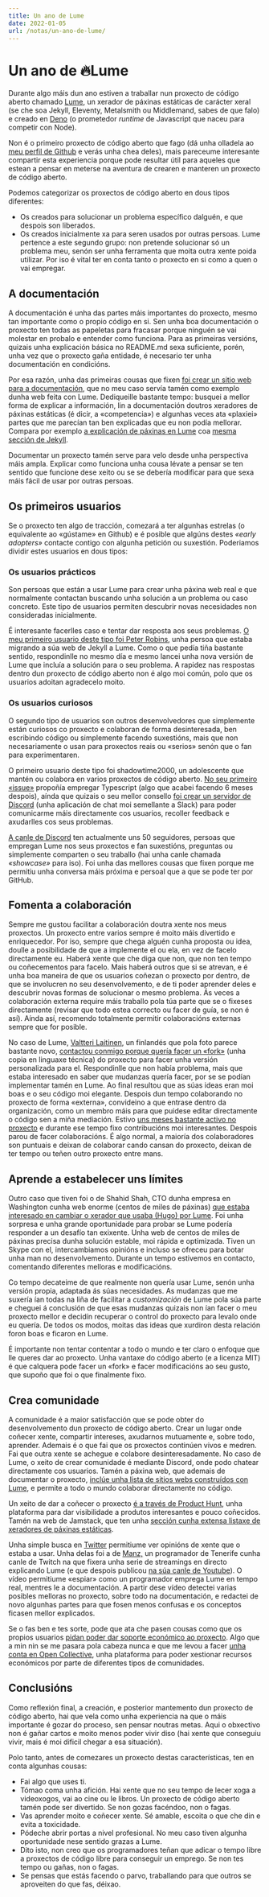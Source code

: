 ```yaml
---
title: Un ano de Lume
date: 2022-01-05
url: /notas/un-ano-de-lume/
---
```


# Un ano de 🔥Lume

Durante algo máis dun ano estiven a traballar nun proxecto de código aberto chamado [Lume](https://lumeland.github.io/), un xerador de páxinas estáticas de carácter xeral (se che soa Jekyll, Eleventy, Metalsmith ou Middlemand, sabes de que falo) e creado en [Deno](https://deno.land/) (o prometedor *runtime* de Javascript que naceu para competir con Node).

Non é o primeiro proxecto de código aberto que fago (dá unha olladela ao [meu perfil de Github](https://github.com/oscarotero) e verás unha chea deles), mais pareceume interesante compartir esta experiencia porque pode resultar útil para aqueles que estean a pensar en meterse na aventura de crearen e manteren un proxecto de código aberto.

Podemos categorizar os proxectos de código aberto en dous tipos diferentes:

- Os creados para solucionar un problema específico dalguén, e que despois son liberados.
- Os creados inicialmente xa para seren usados por outras persoas. Lume pertence a este segundo grupo: non pretende solucionar só un problema meu, senón ser unha ferramenta que moita outra xente poida utilizar. Por iso é vital ter en conta tanto o proxecto en si como a quen o vai empregar.

## A documentación

A documentación é unha das partes máis importantes do proxecto, mesmo tan importante como o propio código en si. Sen unha boa documentación o proxecto ten todas as papeletas para fracasar porque ninguén se vai molestar en probalo e entender como funciona. Para as primeiras versións, quizais unha explicación básica no README.md sexa suficiente, porén, unha vez que o proxecto gaña entidade, é necesario ter unha documentación en condicións.

Por esa razón, unha das primeiras cousas que fixen [foi crear un sitio web para a documentación](https://lumeland.github.io/), que no meu caso servía tamén como exemplo dunha web feita con Lume. Dediqueille bastante tempo: busquei a mellor forma de explicar a información, lin a documentación doutros xeradores de páxinas estáticas (é dicir, a «competencia») e algunhas veces ata «plaxiei» partes que me parecían tan ben explicadas que eu non podía mellorar. Compara por exemplo [a explicación de páxinas en Lume](https://lumeland.github.io/creating-pages/page-files/) coa [mesma sección de Jekyll](https://jekyllrb.com/docs/pages/).

Documentar un proxecto tamén serve para velo desde unha perspectiva máis ampla. Explicar como funciona unha cousa lévate a pensar se ten sentido que funcione dese xeito ou se se debería modificar para que sexa máis fácil de usar por outras persoas.

## Os primeiros usuarios

Se o proxecto ten algo de tracción, comezará a ter algunhas estrelas (o equivalente ao «gústame» en Github) e é posible que algúns destes *«early adopters»* contacte contigo con algunha petición ou suxestión. Poderiamos dividir estes usuarios en dous tipos:

### Os usuarios prácticos

Son persoas que están a usar Lume para crear unha páxina web real e que normalmente contactan buscando unha solución a un problema ou caso concreto. Este tipo de usuarios permiten descubrir novas necesidades non consideradas inicialmente.

É interesante facerlles caso e tentar dar resposta aos seus problemas. [O meu primeiro usuario deste tipo foi Peter Robins](https://github.com/lumeland/lume/issues/1), unha persoa que estaba migrando a súa web de Jekyll a Lume. Como o que pedía tiña bastante sentido, respondinlle no mesmo día e mesmo lancei unha nova versión de Lume que incluía a solución para o seu problema. A rapidez nas respostas dentro dun proxecto de código aberto non é algo moi común, polo que os usuarios adoitan agradecelo moito.

### Os usuarios curiosos

O segundo tipo de usuarios son outros desenvolvedores que simplemente están curiosos co proxecto e colaboran de forma desinteresada, ben escribindo código ou simplemente facendo suxestións, mais que non necesariamente o usan para proxectos reais ou «serios» senón que o fan para experimentaren. 

O primeiro usuario deste tipo foi shadowtime2000, un adolescente que mantén ou colabora en varios proxectos de código aberto. [No seu primeiro «issue»](https://github.com/lumeland/lume/issues/12) propoñía empregar Typescript (algo que acabei facendo 6 meses despois), aínda que quizais o seu mellor consello [foi crear un servidor de Discord](https://github.com/lumeland/lume/discussions/24) (unha aplicación de chat moi semellante a Slack) para poder comunicarme máis directamente cos usuarios, recoller feedback e axudarlles cos seus problemas.

[A canle de Discord](https://discord.gg/YbTmpACHWB) ten actualmente uns 50 seguidores, persoas que empregan Lume nos seus proxectos e fan suxestións, preguntas ou simplemente comparten o seu traballo (hai unha canle chamada *«showcase»* para iso). Foi unha das mellores cousas que fixen porque me permitiu unha conversa máis próxima e persoal que a que se pode ter por GitHub.

## Fomenta a colaboración

Sempre me gustou facilitar a colaboración doutra xente nos meus proxectos. Un proxecto entre varios sempre é moito máis divertido e enriquecedor. Por iso, sempre que chega alguén cunha proposta ou idea, doulle a posibilidade de que a implemente el ou ela, en vez de facelo directamente eu. Haberá xente que che diga que non, que non ten tempo ou coñecementos para facelo. Mais haberá outros que si se atrevan, e é unha boa maneira de que os usuarios coñezan o proxecto por dentro, de que se involucren no seu desenvolvemento, e de ti poder aprender deles e descubrir novas formas de solucionar o mesmo problema. Ás veces a colaboración externa require máis traballo pola túa parte que se o fixeses directamente (revisar que todo estea correcto ou facer de guía, se non é así). Aínda así, recomendo totalmente permitir colaboracións externas sempre que for posible.

No caso de Lume, [Valtteri Laitinen](https://github.com/valtlai), un finlandés que pola foto parece bastante novo, [contactou conmigo porque quería facer un «fork»](https://github.com/lumeland/lumeland.github.io/issues/14) (unha copia en linguaxe técnica) do proxecto para facer unha versión personalizada para el. Respondinlle que non había problema, mais que estaba interesado en saber que mudanzas quería facer, por se se podían implementar tamén en Lume. Ao final resultou que as súas ideas eran moi boas e o seu código moi elegante. Despois dun tempo colaborando no proxecto de forma «externa», convideino a que entrase dentro da organización, como un membro máis para que puidese editar directamente o código sen a miña mediación. Estivo [uns meses bastante activo no proxecto](https://github.com/lumeland/lume/graphs/contributors) e durante ese tempo fixo contribucións moi interesantes. Despois parou de facer colaboracións. É algo normal, a maioría dos colaboradores son puntuais e deixan de colaborar cando cansan do proxecto, deixan de ter tempo ou teñen outro proxecto entre mans.

## Aprende a estabelecer uns límites

Outro caso que tiven foi o de Shahid Shah, CTO dunha empresa en Washington cunha web enorme (centos de miles de páxinas) [que estaba interesado en cambiar o xerador que usaba (Hugo) por Lume](https://github.com/lumeland/lume/discussions/99). Foi unha sorpresa e unha grande oportunidade para probar se Lume podería responder a un desafío tan exixente. Unha web de centos de miles de páxinas precisa dunha solución estable, moi rápida e optimizada. Tiven un Skype con el, intercambiamos opinións e incluso se ofreceu para botar unha man no desenvolvemento. Durante un tempo estivemos en contacto, comentando diferentes melloras e modificacións. 

Co tempo decateime de que realmente non quería usar Lume, senón unha versión propia, adaptada ás súas necesidades. As mudanzas que me suxería ían todas na liña de facilitar a *customización* de Lume pola súa parte e cheguei á conclusión de que esas mudanzas quizais non ían facer o meu proxecto mellor e decidín recuperar o control do proxecto para levalo onde eu quería. De todos os modos, moitas das ideas que xurdiron desta relación foron boas e ficaron en Lume.

É importante non tentar contentar a todo o mundo e ter claro o enfoque que lle queres dar ao proxecto. Unha vantaxe do código aberto (e a licenza MIT) é que calquera pode facer un «fork» e facer modificacións ao seu gusto, que supoño que foi o que finalmente fixo.

## Crea comunidade

A comunidade é a maior satisfacción que se pode obter do desenvolvemento dun proxecto de código aberto. Crear un lugar onde coñecer xente, compartir intereses, axudarnos mutuamente e, sobre todo, aprender. Ademais é o que fai que os proxectos continúen vivos e medren. Fai que outra xente se achegue e colabore desinteresadamente. No caso de Lume, o xeito de crear comunidade é mediante Discord, onde podo chatear directamente cos usuarios. Tamén a páxina web, que ademais de documentar o proxecto, [inclúe unha lista de sitios webs construídos con Lume](https://lumeland.github.io/getting-started/examples/), e permite a todo o mundo colaborar directamente no código.

Un xeito de dar a coñecer o proxecto [é a través de Product Hunt](https://www.producthunt.com/posts/lume-2), unha plataforma para dar visibilidade a produtos interesantes e pouco coñecidos. Tamén na web de Jamstack, que ten unha [sección cunha extensa listaxe de xeradores de páxinas estáticas](https://jamstack.org/generators/).

Unha simple busca en [Twitter](https://twitter.com/search?q=lume%20deno&src=typed_query&f=live) permitiume ver opinións de xente que o estaba a usar. Unha delas foi a de [Manz,](https://manz.dev/) un programador de Tenerife cunha canle de Twitch na que fixera unha serie de streamings en directo explicando Lume (e que despois publicou [na súa canle de Youtube](https://www.youtube.com/watch?v=4YtxRK8oHAU)). O vídeo permitiume «espiar» como un programador emprega Lume en tempo real, mentres le a documentación. A partir dese vídeo detectei varias posibles melloras no proxecto, sobre todo na documentación, e redactei de novo algunhas partes para que fosen menos confusas e os conceptos ficasen mellor explicados.

Se o fas ben e tes sorte, pode que ata che pasen cousas como que os propios usuarios [pidan poder dar soporte económico ao proxecto](https://github.com/lumeland/lume/discussions/154). Algo que a min nin se me pasara pola cabeza nunca e que me levou a facer [unha conta en Open Collective](https://opencollective.com/lume), unha plataforma para poder xestionar recursos económicos por parte de diferentes tipos de comunidades.

## Conclusións

Como reflexión final, a creación, e posterior mantemento dun proxecto de código aberto, hai que vela como unha experiencia na que o máis importante é gozar do proceso, sen pensar noutras metas. Aqui o obxectivo non é gañar cartos e moito menos poder vivir diso (hai xente que conseguiu vivir, mais é moi dificil chegar a esa situación).

Polo tanto, antes de comezares un proxecto destas características, ten en conta algunhas cousas:

- Fai algo que uses ti.
- Tómao coma unha afición. Hai xente que no seu tempo de lecer xoga a videoxogos, vai ao cine ou le libros. Un proxecto de código aberto tamén pode ser divertido. Se non gozas facéndoo, non o fagas.
- Vas aprender moito e coñecer xente. Sé amable, escoita o que che din e evita a toxicidade.
- Pódeche abrir portas a nivel profesional. No meu caso tiven algunha oportunidade nese sentido grazas a Lume.
- Dito isto, non creo que os programadores teñan que adicar o tempo libre a proxectos de código libre para conseguir un emprego. Se non tes tempo ou gañas, non o fagas.
- Se pensas que estás facendo o parvo, traballando para que outros se aproveiten do que fas, déixao.
